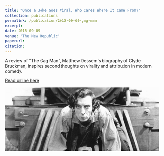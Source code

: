 ```yaml
---
title: "Once a Joke Goes Viral, Who Cares Where It Came From?"
collection: publications
permalink: /publication/2015-09-09-gag-man
excerpt:
date: 2015-09-09
venue: 'The New Republic'
paperurl:
citation:
---
```

A review of "The Gag Man", Matthew Dessem's biography of Clyde Bruckman, inspires second thoughts on virality and attribution in modern comedy.

[Read online here](https://newrepublic.com/article/122765/once-joke-goes-viral-who-cares-where-it-came)

![](/images/gag-man.png)
